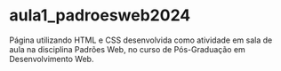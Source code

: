 # aula1_padroesweb2024
Página utilizando HTML e CSS desenvolvida como atividade em sala de aula na disciplina Padrões Web, no curso de Pós-Graduação em Desenvolvimento Web.
